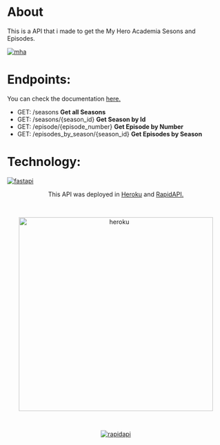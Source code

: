 <h1>About</h1>

<p>This is a API that i made to get the My Hero Academia Sesons and Episodes.</p>

<p><a href="https://es.wikipedia.org/wiki/My_Hero_Academia" target="_blank" rel="noreferrer"><img src="https://upload.wikimedia.org/wikipedia/commons/0/06/My-hero-academia-jpn.svg" alt="mha"></a></p>

<h1>Endpoints:</h1>
<p>You can check the documentation <a href="https://bnh-episodes-api-94358e7e7256.herokuapp.com/docs" target="_blank" rel="noreferrer">here.</a></p>
<ul>
  <li>GET: /seasons <strong>Get all Seasons</strong></li>
  <li>GET: /seasons/{season_id} <strong>Get Season by Id</strong></li>
  <li>GET: /episode/{episode_number} <strong>Get Episode by Number</strong></li>
  <li>GET: /episodes_by_season/{season_id} <strong>Get Episodes by Season</strong></li>
</ul>

<h1>Technology:</h1>

<p><a href="https://fastapi.tiangolo.com/" target="_blank" rel="noreferrer"><img src="https://fastapi.tiangolo.com/img/logo-margin/logo-teal.png" alt="fastapi"/></a></p>

<p align="center">This API was deployed in 
<a href="https://bnh-episodes-api-94358e7e7256.herokuapp.com/" target="_blank" rel="noreferrer">Heroku</a> 
and
<a href="https://rapidapi.com/baniripil/api/my-hero-academia-episodes" target="_blank" rel="noreferrer">RapidAPI.</a>
</p>

<br>
<p align="center"><a href="https://heroku.com" target="_blank" rel="noreferrer"><img src="https://upload.wikimedia.org/wikipedia/commons/e/ec/Heroku_logo.svg" alt="heroku" width="450"/></a></p>
<br>
<p align="center"><a href="https://rapidapi.com/" target="_blank" rel="noreferrer"><img src="https://rapidapi.com/uploads/blue_logo_f50bced105.svg" alt="rapidapi"/></a></p>
